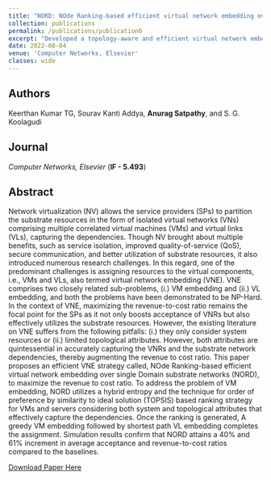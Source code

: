 ```yaml
---
title: "NORD: NOde Ranking-based efficient virtual network embedding over single Domain substrate networks"
collection: publications
permalink: /publications/publication0
excerpt: "Developed a topology-aware and efficient virtual network embedding strategy to maximize the revenue-to-cost and embedding ratio."
date: 2022-08-04
venue: 'Computer Networks, Elsevier'
classes: wide
---
```

## Authors
Keerthan Kumar TG, Sourav Kanti Addya, **Anurag Satpathy**, and S. G. Koolagudi

## Journal
*Computer Networks, Elsevier* (**IF - 5.493**)

## Abstract
Network virtualization (NV) allows the service providers (SPs) to partition the substrate resources in the form of isolated virtual networks (VNs) comprising multiple correlated virtual machines (VMs) and virtual links (VLs), capturing the dependencies. Though NV brought about multiple benefits, such as service isolation, improved quality-of-service (QoS), secure communication, and better utilization of substrate resources, it also introduced numerous research challenges. In this regard, one of the predominant challenges is assigning resources to the virtual components, i.e., VMs and VLs, also termed virtual network embedding (VNE). VNE comprises two closely related sub-problems, (i.) VM embedding and (ii.) VL embedding, and both the problems have been demonstrated to be NP-Hard. In the context of VNE, maximizing the revenue-to-cost ratio remains the focal point for the SPs as it not only boosts acceptance of VNRs but also effectively utilizes the substrate resources. However, the existing literature on VNE suffers from the following pitfalls: (i.) they only consider system resources or (ii.) limited topological attributes. However, both attributes are quintessential in accurately capturing the VNRs and the substrate network dependencies, thereby augmenting the revenue to cost ratio. This paper proposes an efficient VNE strategy called, NOde Ranking-based efficient virtual network embedding over single Domain substrate networks (NORD), to maximize the revenue to cost ratio. To address the problem of VM embedding, NORD utilizes a hybrid entropy and the technique for order of preference by similarity to ideal solution (TOPSIS) based ranking strategy for VMs and servers considering both system and topological attributes that effectively capture the dependencies. Once the ranking is generated, A greedy VM embedding followed by shortest path VL embedding completes the assignment. Simulation results confirm that NORD attains a 40% and 61% increment in average acceptance and revenue-to-cost ratios compared to the baselines.

[Download Paper Here](https://doi.org/10.1016/j.comnet.2023.109661)
